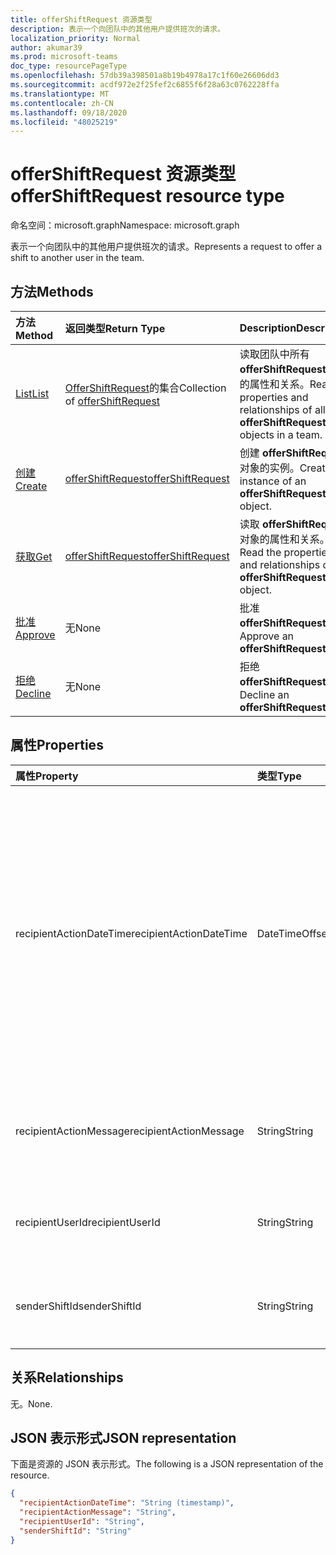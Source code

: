 ```yaml
---
title: offerShiftRequest 资源类型
description: 表示一个向团队中的其他用户提供班次的请求。
localization_priority: Normal
author: akumar39
ms.prod: microsoft-teams
doc_type: resourcePageType
ms.openlocfilehash: 57db39a398501a8b19b4978a17c1f60e26606dd3
ms.sourcegitcommit: acdf972e2f25fef2c6855f6f28a63c0762228ffa
ms.translationtype: MT
ms.contentlocale: zh-CN
ms.lasthandoff: 09/18/2020
ms.locfileid: "48025219"
---
```

# <a name="offershiftrequest-resource-type"></a><span data-ttu-id="bede9-103">offerShiftRequest 资源类型</span><span class="sxs-lookup"><span data-stu-id="bede9-103">offerShiftRequest resource type</span></span>

<span data-ttu-id="bede9-104">命名空间：microsoft.graph</span><span class="sxs-lookup"><span data-stu-id="bede9-104">Namespace: microsoft.graph</span></span>

<span data-ttu-id="bede9-105">表示一个向团队中的其他用户提供班次的请求。</span><span class="sxs-lookup"><span data-stu-id="bede9-105">Represents a request to offer a shift to another user in the team.</span></span>

## <a name="methods"></a><span data-ttu-id="bede9-106">方法</span><span class="sxs-lookup"><span data-stu-id="bede9-106">Methods</span></span>

| <span data-ttu-id="bede9-107">方法</span><span class="sxs-lookup"><span data-stu-id="bede9-107">Method</span></span>       | <span data-ttu-id="bede9-108">返回类型</span><span class="sxs-lookup"><span data-stu-id="bede9-108">Return Type</span></span> | <span data-ttu-id="bede9-109">Description</span><span class="sxs-lookup"><span data-stu-id="bede9-109">Description</span></span> |
|:-------------|:------------|:------------|
| [<span data-ttu-id="bede9-110">List</span><span class="sxs-lookup"><span data-stu-id="bede9-110">List</span></span>](../api/offershiftrequest-list.md) | <span data-ttu-id="bede9-111">[OfferShiftRequest](offershiftrequest.md)的集合</span><span class="sxs-lookup"><span data-stu-id="bede9-111">Collection of [offerShiftRequest](offershiftrequest.md)</span></span> | <span data-ttu-id="bede9-112">读取团队中所有 **offerShiftRequest** 对象的属性和关系。</span><span class="sxs-lookup"><span data-stu-id="bede9-112">Read the properties and relationships of all **offerShiftRequest** objects in a team.</span></span> |
| [<span data-ttu-id="bede9-113">创建</span><span class="sxs-lookup"><span data-stu-id="bede9-113">Create</span></span>](../api/offershiftrequest-post.md) | [<span data-ttu-id="bede9-114">offerShiftRequest</span><span class="sxs-lookup"><span data-stu-id="bede9-114">offerShiftRequest</span></span>](offershiftrequest.md) | <span data-ttu-id="bede9-115">创建 **offerShiftRequest** 对象的实例。</span><span class="sxs-lookup"><span data-stu-id="bede9-115">Create an instance of an **offerShiftRequest** object.</span></span> |
| [<span data-ttu-id="bede9-116">获取</span><span class="sxs-lookup"><span data-stu-id="bede9-116">Get</span></span>](../api/offershiftrequest-get.md) | [<span data-ttu-id="bede9-117">offerShiftRequest</span><span class="sxs-lookup"><span data-stu-id="bede9-117">offerShiftRequest</span></span>](offershiftrequest.md) | <span data-ttu-id="bede9-118">读取 **offerShiftRequest** 对象的属性和关系。</span><span class="sxs-lookup"><span data-stu-id="bede9-118">Read the properties and relationships of an **offerShiftRequest** object.</span></span> |
|[<span data-ttu-id="bede9-119">批准</span><span class="sxs-lookup"><span data-stu-id="bede9-119">Approve</span></span>](../api/offershiftrequest-approve.md)|<span data-ttu-id="bede9-120">无</span><span class="sxs-lookup"><span data-stu-id="bede9-120">None</span></span>|<span data-ttu-id="bede9-121">批准 **offerShiftRequest**。</span><span class="sxs-lookup"><span data-stu-id="bede9-121">Approve an **offerShiftRequest**.</span></span> |
|[<span data-ttu-id="bede9-122">拒绝</span><span class="sxs-lookup"><span data-stu-id="bede9-122">Decline</span></span>](../api/offershiftrequest-decline.md)|<span data-ttu-id="bede9-123">无</span><span class="sxs-lookup"><span data-stu-id="bede9-123">None</span></span>|<span data-ttu-id="bede9-124">拒绝 **offerShiftRequest**。</span><span class="sxs-lookup"><span data-stu-id="bede9-124">Decline an **offerShiftRequest**.</span></span> |

## <a name="properties"></a><span data-ttu-id="bede9-125">属性</span><span class="sxs-lookup"><span data-stu-id="bede9-125">Properties</span></span>

| <span data-ttu-id="bede9-126">属性</span><span class="sxs-lookup"><span data-stu-id="bede9-126">Property</span></span>     | <span data-ttu-id="bede9-127">类型</span><span class="sxs-lookup"><span data-stu-id="bede9-127">Type</span></span>        | <span data-ttu-id="bede9-128">说明</span><span class="sxs-lookup"><span data-stu-id="bede9-128">Description</span></span> |
|:-------------|:------------|:------------|
|<span data-ttu-id="bede9-129">recipientActionDateTime</span><span class="sxs-lookup"><span data-stu-id="bede9-129">recipientActionDateTime</span></span>|<span data-ttu-id="bede9-130">DateTimeOffset</span><span class="sxs-lookup"><span data-stu-id="bede9-130">DateTimeOffset</span></span>|<span data-ttu-id="bede9-p101">时间戳类型表示使用 ISO 8601 格式的日期和时间信息，并且始终处于 UTC 时间。例如，2014 年 1 月 1 日午夜 UTC 如下所示：`'2014-01-01T00:00:00Z'`</span><span class="sxs-lookup"><span data-stu-id="bede9-p101">The Timestamp type represents date and time information using ISO 8601 format and is always in UTC time. For example, midnight UTC on Jan 1, 2014 would look like this: `'2014-01-01T00:00:00Z'`</span></span>|
|<span data-ttu-id="bede9-133">recipientActionMessage</span><span class="sxs-lookup"><span data-stu-id="bede9-133">recipientActionMessage</span></span>|<span data-ttu-id="bede9-134">String</span><span class="sxs-lookup"><span data-stu-id="bede9-134">String</span></span>| <span data-ttu-id="bede9-135">由服务移动请求的收件人发送的自定义消息。</span><span class="sxs-lookup"><span data-stu-id="bede9-135">Custom message sent by recipient of the offer shift request.</span></span> |
|<span data-ttu-id="bede9-136">recipientUserId</span><span class="sxs-lookup"><span data-stu-id="bede9-136">recipientUserId</span></span>|<span data-ttu-id="bede9-137">String</span><span class="sxs-lookup"><span data-stu-id="bede9-137">String</span></span>| <span data-ttu-id="bede9-138">提供班次请求的收件人的用户 ID。</span><span class="sxs-lookup"><span data-stu-id="bede9-138">User ID of the recipient of the offer shift request.</span></span>|
|<span data-ttu-id="bede9-139">senderShiftId</span><span class="sxs-lookup"><span data-stu-id="bede9-139">senderShiftId</span></span>|<span data-ttu-id="bede9-140">String</span><span class="sxs-lookup"><span data-stu-id="bede9-140">String</span></span>| <span data-ttu-id="bede9-141">提供班次请求的发件人的用户 ID。</span><span class="sxs-lookup"><span data-stu-id="bede9-141">User ID of the sender of the offer shift request.</span></span>|

## <a name="relationships"></a><span data-ttu-id="bede9-142">关系</span><span class="sxs-lookup"><span data-stu-id="bede9-142">Relationships</span></span>

<span data-ttu-id="bede9-143">无。</span><span class="sxs-lookup"><span data-stu-id="bede9-143">None.</span></span>

## <a name="json-representation"></a><span data-ttu-id="bede9-144">JSON 表示形式</span><span class="sxs-lookup"><span data-stu-id="bede9-144">JSON representation</span></span>

<span data-ttu-id="bede9-145">下面是资源的 JSON 表示形式。</span><span class="sxs-lookup"><span data-stu-id="bede9-145">The following is a JSON representation of the resource.</span></span>

<!-- {
  "blockType": "resource",
  "optionalProperties": [

  ],
  "@odata.type": "microsoft.graph.offerShiftRequest",
  "baseType": ""
}-->

```json
{
  "recipientActionDateTime": "String (timestamp)",
  "recipientActionMessage": "String",
  "recipientUserId": "String",
  "senderShiftId": "String"
}
```

<!-- uuid: 16cd6b66-4b1a-43a1-adaf-3a886856ed98
2019-02-04 14:57:30 UTC -->
<!-- {
  "type": "#page.annotation",
  "description": "offerShiftRequest resource",
  "keywords": "",
  "section": "documentation",
  "tocPath": ""
}-->

